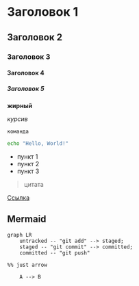 # Заголовок 1

## Заголовок 2

### Заголовок 3

#### Заголовок 4

##### Заголовок 5

**жирный**

_курсив_

`команда`

```bash
echo "Hello, World!"
```

- пункт 1
- пункт 2
- пункт 3


> цитата

[Ссылка](https://example.com)

## Mermaid

```mermaid
graph LR
    untracked -- "git add" --> staged;
    staged -- "git commit" --> committed;
    committed -- "git push"

%% just arrow

    A --> B 
```

